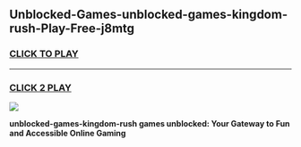 
## Unblocked-Games-unblocked-games-kingdom-rush-Play-Free-j8mtg
<h3>
<a href="https://premium76.site?title=unblocked-games-kingdom-rush&ref=19M">CLICK TO PLAY</a></h3>
<hr>

<h3>
<a href="https://premium76.site?title=unblocked-games-kingdom-rush&ref=19M">CLICK 2 PLAY</a>
  
</h3>

<a href="https://premium76.site?title=unblocked-games-kingdom-rush&ref=19M"><img src="https://clearcache.store/games.png"></a>


**unblocked-games-kingdom-rush games unblocked: Your Gateway to Fun and Accessible Online Gaming**
